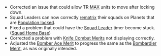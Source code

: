 - Corrected an issue that could allow TR [MAX](../items/Mechanized_Assault_Exo-Suit.md) units
  to move after locking down.
- Squad Leaders can now correctly [rematrix](../terminology/Matrix.md) their
  squads on Planets that are [Population
  locked](../terminology/Population_Lock.mdtion_lock.md).
- Fixed a problem that could have the [Squad
  Leader](../terminology/Squad_Leader.md) timer become stuck. ([Squad Home
  Base](../terminology/Squad_Home_Base.md))
- Corrected a problem with [Knife Combat
  Merits](../merits/Hand_to_Hand.md) not displaying correctly.
- Adjusted the [Bomber Ace Merit](../merits/Bomber_Ace.md) to progress
  the same as the [Bombardier Merit](</Bombardier_(Merit)>),
  as was originally intended.

<!--[category:Patches](category:Patches.md)-->
